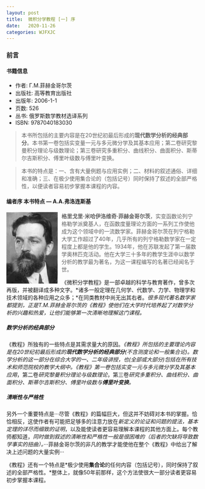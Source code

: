 ```yaml
---
layout: post
title:  微积分学教程 [一] 序
date:   2020-11-26
categories: WJFXJC
---
```


### 前言

#### 书籍信息

- 作者: Г.М.菲赫金哥尔茨
- 出版社: 高等教育出版社
- 出版年: 2006-1-1
- 页数: 526
- 丛书: 俄罗斯数学教材选译系列
- ISBN: 9787040183030

>本书所包括的主要内容是在20世纪初最后形成的**现代数学分析的经典部分**。本书第一卷包括实变量一元与多元微分学及其基本应用；第二卷研究黎曼积分理论与级数理论；第三卷研究多重积分、曲线积分、曲面积分、斯蒂尔吉斯积分、傅里叶级数与傅里叶变换。

>本书的特点是：一、含有大量例题与应用实例；二、材料的叙述通俗、详细和准确；三、在极少使用集合论的（包括记号）同时保持了叙述的全部严格性，以便读者容易初步掌握本课程的内容。

#### 编者序 本书特点 — A.A.弗洛连斯基

<img alt="菲赫金哥尔茨" title="菲赫金哥尔茨" src="/Pictures/年轻时的菲赫金哥尔茨.jpg" style="width: 135px;float: left;padding: 0 10px 5px 0;" >

>**格里戈里·米哈伊洛维奇·菲赫金哥尔茨**，实变函数论列宁格勒学派奠基人，在函数度量理论方面的一系列工作使他成为这个领域中的一流数学家。菲赫金哥尔茨在列宁格勒大学工作超过了40年，几乎所有的列宁格勒数学家在一定程度上都是他的学生。1934年，他在苏联发起了第一届数学奥林匹克活动。他在大学三十多年的教学生涯中以数学分析的教学最为著名，为这一课程编写的名著已经闻名于世。

《微积分学教程》是一部卓越的科学与教育著作，曾多次再版，并被翻译成多种文字。*诸多一般定理在几何学、代数学、力学、物理学和技术领域的各种应用之众多；*在同类教材中尚无出其右者。*很多现代著名数学家都提到，正是T.M.菲赫金哥尔茨的《教程》使他们在大学时代培养起了对数学分析的兴趣和热爱，让他们能够第一次清晰地理解这门课程。*

##### 数学分析的经典部分

《教程》所独有的一些特点是其需求量大的原因。*《教程》所包括的主要理论内容是在20世纪初最后形成的**现代数学分析的经典部分**(不含测度论和一般集合论)。*数学分析的这一部分在综合大学的一、二年级讲授，也(全部或大部分)包括在所有技术和师范院校的教学大纲中。《教程》第一卷包括*实变一元与多元微分学及其基本应用*，第二卷*研究黎曼积分理论与级数理论*，第三卷*研究多重积分、曲线积分、曲面积分、斯蒂尔吉斯积分、傅里叶级数与**傅里叶变换**。*

##### 清晰性与严格性

另外一个重要特点是···尽管《教程》的篇幅巨大，但这并不妨碍对本书的掌握。恰恰相反，这使作者有可能把足够多的注意力放在*新定义的论证和问题的提法，基本定理的详尽而细致的证明*，以及能使读者更容易理解本课程的其他方面上。每个教师都知道，*同时做到叙述的清晰性和严格性一般是很困难的（后者的欠缺将导致数学事实的扭曲）。*···菲赫金哥尔茨的非凡的教学才能使他在整个《教程》中给出了解决上述问题的大量实例···

《教程》还有一个特点是*极少使用**集合论**的任何内容（包括记号），同时保持了叙述的全部严格性。*整体上，就像50年前那样，这个方法使很大一部分读者更容易初步掌握本课程。